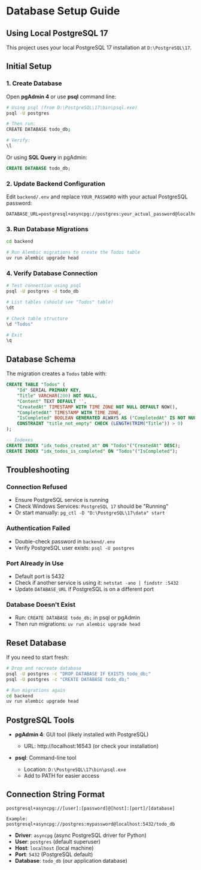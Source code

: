 # Database Setup Guide

## Using Local PostgreSQL 17

This project uses your local PostgreSQL 17 installation at `D:\PostgreSQL\17`.

## Initial Setup

### 1. Create Database

Open **pgAdmin 4** or use **psql** command line:

```bash
# Using psql (from D:\PostgreSQL\17\bin\psql.exe)
psql -U postgres

# Then run:
CREATE DATABASE todo_db;

# Verify:
\l
```

Or using **SQL Query** in pgAdmin:
```sql
CREATE DATABASE todo_db;
```

### 2. Update Backend Configuration

Edit `backend/.env` and replace `YOUR_PASSWORD` with your actual PostgreSQL password:

```env
DATABASE_URL=postgresql+asyncpg://postgres:your_actual_password@localhost:5432/todo_db
```

### 3. Run Database Migrations

```bash
cd backend

# Run Alembic migrations to create the Todos table
uv run alembic upgrade head
```

### 4. Verify Database Connection

```bash
# Test connection using psql
psql -U postgres -d todo_db

# List tables (should see "Todos" table)
\dt

# Check table structure
\d "Todos"

# Exit
\q
```

## Database Schema

The migration creates a `Todos` table with:

```sql
CREATE TABLE "Todos" (
    "Id" SERIAL PRIMARY KEY,
    "Title" VARCHAR(200) NOT NULL,
    "Content" TEXT DEFAULT '',
    "CreatedAt" TIMESTAMP WITH TIME ZONE NOT NULL DEFAULT NOW(),
    "CompletedAt" TIMESTAMP WITH TIME ZONE,
    "IsCompleted" BOOLEAN GENERATED ALWAYS AS ("CompletedAt" IS NOT NULL) STORED,
    CONSTRAINT "title_not_empty" CHECK (LENGTH(TRIM("Title")) > 0)
);

-- Indexes
CREATE INDEX "idx_todos_created_at" ON "Todos"("CreatedAt" DESC);
CREATE INDEX "idx_todos_is_completed" ON "Todos"("IsCompleted");
```

## Troubleshooting

### Connection Refused
- Ensure PostgreSQL service is running
- Check Windows Services: `PostgreSQL 17` should be "Running"
- Or start manually: `pg_ctl -D "D:\PostgreSQL\17\data" start`

### Authentication Failed
- Double-check password in `backend/.env`
- Verify PostgreSQL user exists: `psql -U postgres`

### Port Already in Use
- Default port is 5432
- Check if another service is using it: `netstat -ano | findstr :5432`
- Update `DATABASE_URL` if PostgreSQL is on a different port

### Database Doesn't Exist
- Run: `CREATE DATABASE todo_db;` in psql or pgAdmin
- Then run migrations: `uv run alembic upgrade head`

## Reset Database

If you need to start fresh:

```bash
# Drop and recreate database
psql -U postgres -c "DROP DATABASE IF EXISTS todo_db;"
psql -U postgres -c "CREATE DATABASE todo_db;"

# Run migrations again
cd backend
uv run alembic upgrade head
```

## PostgreSQL Tools

- **pgAdmin 4**: GUI tool (likely installed with PostgreSQL)
  - URL: http://localhost:16543 (or check your installation)

- **psql**: Command-line tool
  - Location: `D:\PostgreSQL\17\bin\psql.exe`
  - Add to PATH for easier access

## Connection String Format

```
postgresql+asyncpg://[user]:[password]@[host]:[port]/[database]

Example:
postgresql+asyncpg://postgres:mypassword@localhost:5432/todo_db
```

- **Driver**: `asyncpg` (async PostgreSQL driver for Python)
- **User**: `postgres` (default superuser)
- **Host**: `localhost` (local machine)
- **Port**: `5432` (PostgreSQL default)
- **Database**: `todo_db` (our application database)
